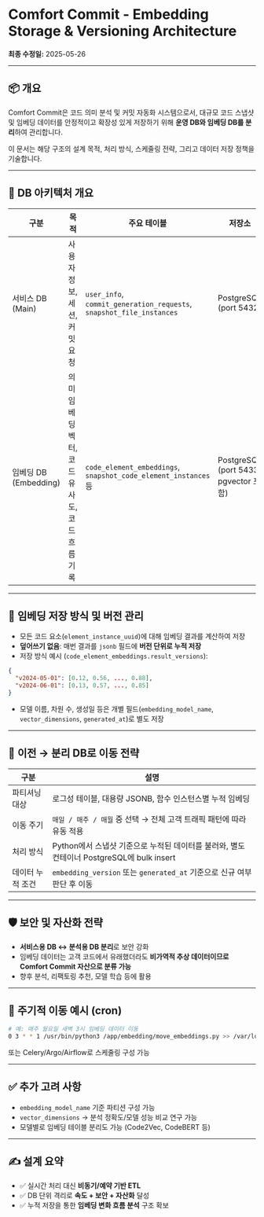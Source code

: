 # Comfort Commit - Embedding Storage & Versioning Architecture

**최종 수정일:** 2025-05-26

---

## 📦 개요

Comfort Commit은 코드 의미 분석 및 커밋 자동화 시스템으로서, 대규모 코드 스냅샷 및 임베딩 데이터를 안정적이고 확장성 있게 저장하기 위해 **운영 DB와 임베딩 DB를 분리**하여 관리합니다.

이 문서는 해당 구조의 설계 목적, 처리 방식, 스케줄링 전략, 그리고 데이터 저장 정책을 기술합니다.

---

## 🧱 DB 아키텍처 개요

| 구분 | 목적 | 주요 테이블 | 저장소 |
|------|------|-------------|--------|
| 서비스 DB (Main) | 사용자 정보, 세션, 커밋 요청 | `user_info`, `commit_generation_requests`, `snapshot_file_instances` | PostgreSQL (port 5432) |
| 임베딩 DB (Embedding) | 의미 임베딩 벡터, 코드 유사도, 코드 흐름 기록 | `code_element_embeddings`, `snapshot_code_element_instances` 등 | PostgreSQL (port 5433, pgvector 포함) |

---

## 🧠 임베딩 저장 방식 및 버전 관리

- 모든 코드 요소(`element_instance_uuid`)에 대해 임베딩 결과를 계산하여 저장
- **덮어쓰기 없음**: 매번 결과를 `jsonb` 필드에 **버전 단위로 누적 저장**
- 저장 방식 예시 (`code_element_embeddings.result_versions`):

```json
{
  "v2024-05-01": [0.12, 0.56, ..., 0.88],
  "v2024-06-01": [0.13, 0.57, ..., 0.85]
}
```

- 모델 이름, 차원 수, 생성일 등은 개별 필드(`embedding_model_name`, `vector_dimensions`, `generated_at`)로 별도 저장

---

## 🔁 이전 → 분리 DB로 이동 전략

| 구분 | 설명 |
|------|------|
| 파티셔닝 대상 | 로그성 테이블, 대용량 JSONB, 함수 인스턴스별 누적 임베딩 |
| 이동 주기 | `매일 / 매주 / 매월` 중 선택 → 전체 고객 트래픽 패턴에 따라 유동 적용 |
| 처리 방식 | Python에서 스냅샷 기준으로 누적된 데이터를 불러와, 별도 컨테이너 PostgreSQL에 bulk insert |
| 데이터 누적 조건 | `embedding_version` 또는 `generated_at` 기준으로 신규 여부 판단 후 이동 |

---

## 🛡️ 보안 및 자산화 전략

- **서비스용 DB ↔ 분석용 DB 분리**로 보안 강화
- 임베딩 데이터는 고객 코드에서 유래했더라도 **비가역적 추상 데이터이므로 Comfort Commit 자산으로 분류 가능**
- 향후 분석, 리팩토링 추천, 모델 학습 등에 활용

---

## 🔄 주기적 이동 예시 (cron)

```bash
# 예: 매주 월요일 새벽 3시 임베딩 데이터 이동
0 3 * * 1 /usr/bin/python3 /app/embedding/move_embeddings.py >> /var/log/embedding_cron.log 2>&1
```

또는 Celery/Argo/Airflow로 스케줄링 구성 가능

---

## ✅ 추가 고려 사항

- `embedding_model_name` 기준 파티션 구성 가능
- `vector_dimensions` → 분석 정확도/모델 성능 비교 연구 가능
- 모델별로 임베딩 테이블 분리도 가능 (Code2Vec, CodeBERT 등)

---

## ✍ 설계 요약

- ✅ 실시간 처리 대신 **비동기/예약 기반 ETL**
- ✅ DB 단위 격리로 **속도 + 보안 + 자산화** 달성
- ✅ 누적 저장을 통한 **임베딩 변화 흐름 분석** 구조 확보
